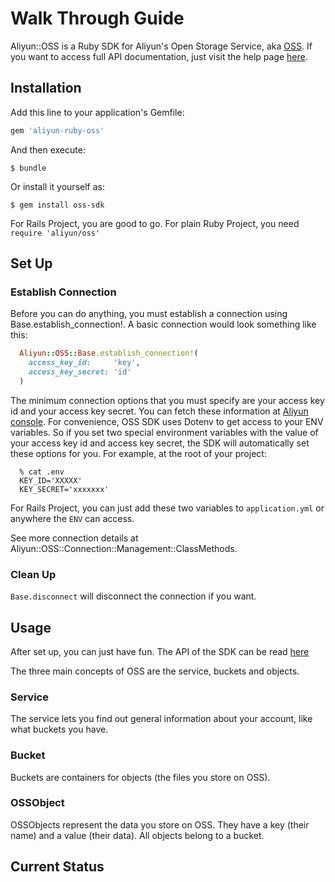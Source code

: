 # Walk Through Guide

Aliyun::OSS is a Ruby SDK for Aliyun's Open Storage Service, aka [OSS](http://www.aliyun.com/product/oss/). If you want to access full
 API documentation, just visit the help page [here](https://docs.aliyun.com/?spm=5176.383663.13.7.VXxXyZ#/pub/oss/api-reference/abstract). 
  
## Installation

Add this line to your application's Gemfile:

```ruby
gem 'aliyun-ruby-oss'
```

And then execute:

    $ bundle

Or install it yourself as:

    $ gem install oss-sdk

For Rails Project, you are good to go. For plain Ruby Project, you need `require 'aliyun/oss'`

## Set Up

### Establish Connection

Before you can do anything, you must establish a connection using Base.establish_connection!.  A basic connection would look something like this:
 
```ruby
  Aliyun::OSS::Base.establish_connection!(
    access_key_id:     'key', 
    access_key_secret: 'id'
  )
```
 
The minimum connection options that you must specify are your access key id and your access key secret. You can fetch these information at [Aliyun console](https://oss.console.aliyun.com/index#/).
For convenience, OSS SDK uses Dotenv to get access to your ENV variables. So if you set two special environment variables with the value of your access key id and access key secret, 
the SDK will automatically set these options for you. For example, at the root of your project:
 
 ```
   % cat .env
   KEY_ID='XXXXX'
   KEY_SECRET='xxxxxxx'
 ```
 
For Rails Project, you can just add these two variables to `application.yml` or anywhere the `ENV` can access.

See more connection details at Aliyun::OSS::Connection::Management::ClassMethods.

### Clean Up
    
`Base.disconnect` will disconnect the connection if you want.


## Usage

After set up, you can just have fun. The API of the SDK can be read [here](http://github.com)

The three main concepts of OSS are the service, buckets and objects. 

### Service 
The service lets you find out general information 
about your account, like what buckets you have. 

### Bucket

Buckets are containers for objects (the files you store on OSS). 


### OSSObject

OSSObjects represent the data you store on OSS. They have a key (their name) and a value (their data). All objects belong to a
bucket.



## Current Status

